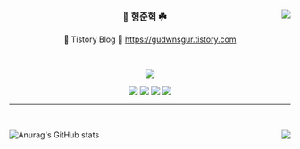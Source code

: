 <div align="center">
    <img align="right" src="https://github-readme-stats.vercel.app/api/top-langs/?username=gudwnsgur&theme=dracula&exclude_repo=Computer-Science-Engineering&layout=compact&langs_count=7"/>
 
  ### 🌱 형준혁 ☘️ 
  
  🍎 Tistory Blog 🍎 https://gudwnsgur.tistory.com
  
  <br>
  
  
<a href="https://github.com/gudwnsgur"><img src="https://hits.seeyoufarm.com/api/count/incr/badge.svg?url=https%3A%2F%2Fgithub.com%2Fseondal&count_bg=%23000000&title_bg=%23000000&icon=github.svg&icon_color=%23E7E7E7&title=GitHub&edge_flat=false)"/></a> 

  
<img src="https://img.shields.io/badge/JAVA-007396?style=for-the-badge&logo=java&logoColor=white">
<img src="https://img.shields.io/badge/Kotlin-905af7?style=for-the-badge&logo=kotlin&logoColor=white">
<img src="https://img.shields.io/badge/Spring-6DB33F?style=for-the-badge&logo=Spring&logoColor=white">
<img src="https://img.shields.io/badge/Spring Boot-6DB33F?style=for-the-badge&logo=Spring Boot&logoColor=white">

  
  ---
  

  <br>
 
</div>
<div>
<a href="https://github.com/gudwnsgur/github-readme-stats"><img align="left" src="https://github-readme-stats.vercel.app/api?username=gudwnsgur" alt="Anurag&#39;s GitHub stats"></a>
  
 <a href="https://solved.ac/gudwnsgur"><img align="right" src="http://mazassumnida.wtf/api/v2/generate_badge?boj=gudwnsgur"/></a>

</div>

<!--
**gudwnsgur/gudwnsgur** is a ✨ _special_ ✨ repository because its `README.md` (this file) appears on your GitHub profile.

Here are some ideas to get you started:

- 🔭 I’m currently working on ...
- 🌱 I’m currently learning ...
- 👯 I’m looking to collaborate on ...
- 🤔 I’m looking for help with ...
- 💬 Ask me about ...
- 📫 How to reach me: ...
- 😄 Pronouns: ...
- ⚡ Fun fact: ...
-->
